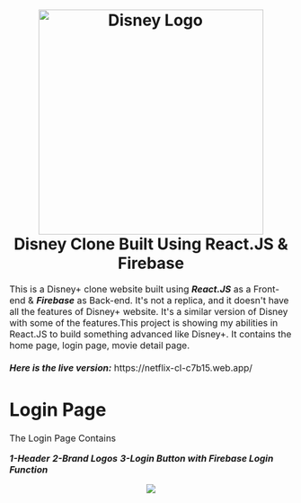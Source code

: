 <h1 align="center">
  <img title="Disney +" src="https://i.pinimg.com/originals/b5/37/db/b537db00216f918f08d283ee64de7f04.png" alt="Disney Logo" width="400" />
  <br>
  Disney Clone Built Using React.JS & Firebase
</h1>

<p><font size="3">
  This is a Disney+ clone website built using <strong><em>React.JS</em></strong> as a Front-end & <strong><em>Firebase</em></strong> as Back-end. It's not a replica, and it     doesn't have all the features of Disney+ website. It's a similar version of Disney with some of the features.This project is showing my abilities in React.JS to build something advanced like Disney+. It contains the home page, login page, movie detail page.
  <br><br> 
  <strong><em>Here is the live version:</em></strong> https://netflix-cl-c7b15.web.app/ 
</p>
  
  # Login Page
  The Login Page Contains
  
  ***1-Header***
  ***2-Brand Logos***
  ***3-Login Button with Firebase Login Function***
  
 <div align="center"><a name="menu"></a>

<img src="./public/images/login-page">

